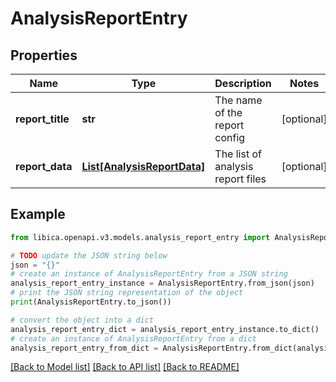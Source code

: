 # AnalysisReportEntry


## Properties

Name | Type | Description | Notes
------------ | ------------- | ------------- | -------------
**report_title** | **str** | The name of the report config | [optional] 
**report_data** | [**List[AnalysisReportData]**](AnalysisReportData.md) | The list of analysis report files | [optional] 

## Example

```python
from libica.openapi.v3.models.analysis_report_entry import AnalysisReportEntry

# TODO update the JSON string below
json = "{}"
# create an instance of AnalysisReportEntry from a JSON string
analysis_report_entry_instance = AnalysisReportEntry.from_json(json)
# print the JSON string representation of the object
print(AnalysisReportEntry.to_json())

# convert the object into a dict
analysis_report_entry_dict = analysis_report_entry_instance.to_dict()
# create an instance of AnalysisReportEntry from a dict
analysis_report_entry_from_dict = AnalysisReportEntry.from_dict(analysis_report_entry_dict)
```
[[Back to Model list]](../README.md#documentation-for-models) [[Back to API list]](../README.md#documentation-for-api-endpoints) [[Back to README]](../README.md)


